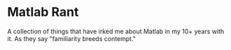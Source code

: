 # Matlab Rant

A collection of things that have irked me about Matlab in my 10+ years with it.
As they say "familiarity breeds contempt."
